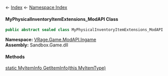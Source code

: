 ← [Index](Api-Index) ← [Namespace Index](Namespace-Index)

#### MyPhysicalInventoryItemExtensions_ModAPI Class

```csharp
public abstract sealed class MyPhysicalInventoryItemExtensions_ModAPI
```

**Namespace:** [VRage.Game.ModAPI.Ingame](VRage.Game.ModAPI.Ingame)  
**Assembly:** Sandbox.Game.dll

#### Methods

[static MyItemInfo GetItemInfo(this MyItemType)](VRage.Game.ModAPI.Ingame.MyPhysicalInventoryItemExtensions_ModAPI.GetItemInfo)

> 

